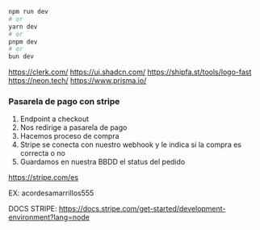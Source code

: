 

```bash
npm run dev
# or
yarn dev
# or
pnpm dev
# or
bun dev
```

https://clerk.com/
https://ui.shadcn.com/
https://shipfa.st/tools/logo-fast
https://neon.tech/
https://www.prisma.io/

### Pasarela de pago con stripe

1. Endpoint a checkout
2. Nos redirige a pasarela de pago
3. Hacemos proceso de compra
4. Stripe se conecta con nuestro webhook y le indica si la compra es correcta o no
5. Guardamos en nuestra BBDD el status del pedido 


https://stripe.com/es

EX: acordesamarrillos555

DOCS STRIPE: https://docs.stripe.com/get-started/development-environment?lang=node


